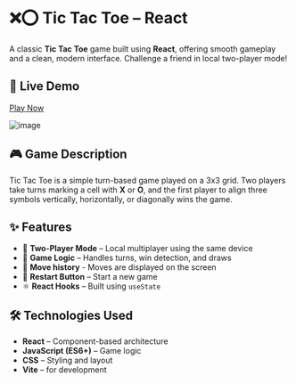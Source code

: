 # ❌⭕ Tic Tac Toe – React

A classic **Tic Tac Toe** game built using **React**, offering smooth gameplay and a clean, modern interface. Challenge a friend in local two-player mode!

## 🔗 Live Demo

[Play Now](tic-tac-toe-react-black-nine.vercel.app)

![image](https://github.com/user-attachments/assets/0304d9c4-c3a9-4fa0-b10e-c886e09f1dff)

## 🎮 Game Description

Tic Tac Toe is a simple turn-based game played on a 3x3 grid. Two players take turns marking a cell with **X** or **O**, and the first player to align three symbols vertically, horizontally, or diagonally wins the game.

## ✨ Features

- 🎯 **Two-Player Mode** – Local multiplayer using the same device
- 🧠 **Game Logic** – Handles turns, win detection, and draws
- 💾 **Move history** - Moves are displayed on the screen
- 🔄 **Restart Button** – Start a new game
- ⚛️ **React Hooks** – Built using `useState`

## 🛠️ Technologies Used

- **React** – Component-based architecture
- **JavaScript (ES6+)** – Game logic
- **CSS** – Styling and layout
- **Vite** – for development
